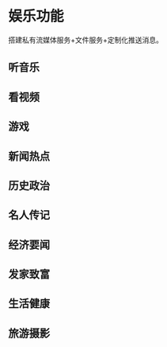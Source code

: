 # 娱乐功能

搭建私有流媒体服务+文件服务+定制化推送消息。

## 听音乐

## 看视频

## 游戏

## 新闻热点

## 历史政治

## 名人传记

## 经济要闻

## 发家致富

## 生活健康

## 旅游摄影
